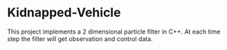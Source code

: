 # Kidnapped-Vehicle
This project implements a 2 dimensional particle filter in C++.  At each time step the filter will get observation and control data.

